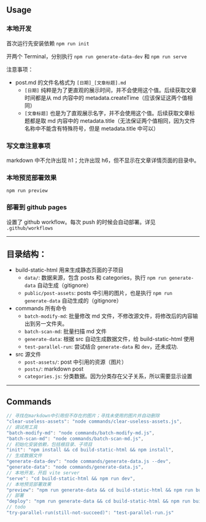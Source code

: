 ## Usage

### 本地开发

首次运行先安装依赖 `npm run init`

开两个 Terminal，分别执行 `npm run generate-data-dev` 和 `npm run serve`

注意事项：

- post.md 的文件名格式为 `[日期]_[文章标题].md`
  - `[日期]` 纯粹是为了更直观的展示时间，并不会使用这个值。后续获取文章时间都是从 md 内容中的 metadata.createTime（应该保证这两个值相同）
  - `[文章标题]` 也是为了直观展示名字，并不会使用这个值。后续获取文章标题都是取 md 内容中的 metadata.title（无法保证两个值相同，因为文件名称中不能含有特殊符号，但是 metadata.title 中可以）

### 写文章注意事项

markdown 中不允许出现 h1；允许出现 h6，但不显示在文章详情页面的目录中。

### 本地预览部署效果

`npm run preview`

### 部署到 github pages

设置了 github workflow。每次 push 的时候会自动部署。详见 `.github/workflows`

---

## 目录结构：

- build-static-html 用来生成静态页面的子项目
  - `data/`: 数据来源，包含 posts 和 categories，执行 `npm run generate-data` 自动生成（gitignore）
  - `public/post-assets`: posts 中引用的图片，也是执行 `npm run generate-data` 自动生成的（gitignore）
- commands 所有命令
  - `batch-modify-md`: 批量修改 md 文件，不修改源文件，将修改后的内容输出到另一文件夹。
  - `batch-scan-md`: 批量扫描 md 文件
  - `generate-data`: 根据 src 自动生成数据文件，给 build-static-html 使用
  - `test-parallel-run`: 尝试结合 `generate-data` 和 `dev`，还未成功.
- src 源文件
  - `post-assets/`: post 中引用的资源（图片）
  - `posts/`: markdown post
  - `categories.js`: 分类数据。因为分类存在父子关系，所以需要显示设置

---

## Commands

```js
// 寻找在markdown中引用但不存在的图片；寻找未使用的图片并自动删除
"clear-useless-assets": "node commands/clear-useless-assets.js",
// 调试用工具
"batch-modify-md": "node commands/batch-modify-md.js",
"batch-scan-md": "node commands/batch-scan-md.js",
// 初始化安装依赖，包括根目录、子项目
"init": "npm install && cd build-static-html && npm install",
// 生成数据文件
"generate-data-dev": "node commands/generate-data.js --dev",
"generate-data": "node commands/generate-data.js",
// 本地开发，开启 vite server
"serve": "cd build-static-html && npm run dev",
// 本地预览部署效果
"preview": "npm run generate-data && cd build-static-html && npm run build && npm run preview",
// 部署
"deploy": "npm run generate-data && cd build-static-html && npm run build",
// todo
"try-parallel-run(still-not-succeed)": "test-parallel-run.js"
```
